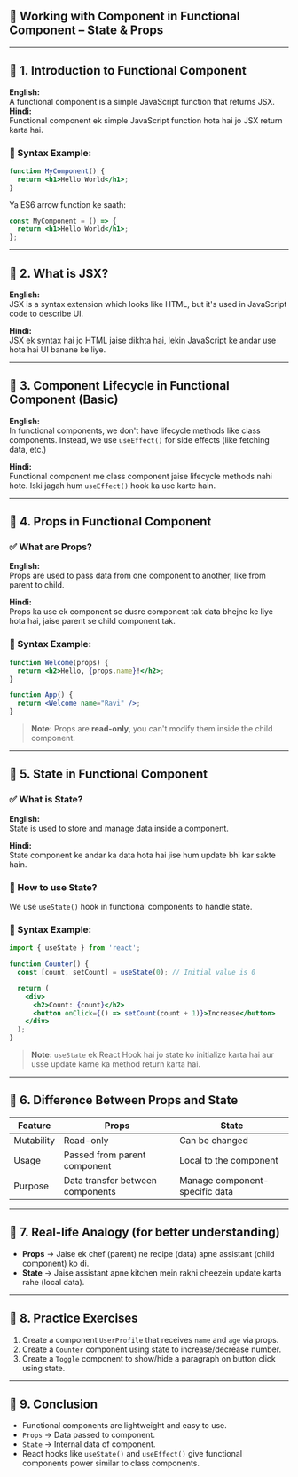 

## 🚀 Working with Component in Functional Component – State & Props

---

## 🔹 1. Introduction to Functional Component
**English:**  
A functional component is a simple JavaScript function that returns JSX.  
**Hindi:**  
Functional component ek simple JavaScript function hota hai jo JSX return karta hai.

### 📌 Syntax Example:
```jsx
function MyComponent() {
  return <h1>Hello World</h1>;
}
```

Ya ES6 arrow function ke saath:
```jsx
const MyComponent = () => {
  return <h1>Hello World</h1>;
};
```

---

## 🔹 2. What is JSX?

**English:**  
JSX is a syntax extension which looks like HTML, but it's used in JavaScript code to describe UI.

**Hindi:**  
JSX ek syntax hai jo HTML jaise dikhta hai, lekin JavaScript ke andar use hota hai UI banane ke liye.

---

## 🔹 3. Component Lifecycle in Functional Component (Basic)

**English:**  
In functional components, we don't have lifecycle methods like class components. Instead, we use `useEffect()` for side effects (like fetching data, etc.)

**Hindi:**  
Functional component me class component jaise lifecycle methods nahi hote. Iski jagah hum `useEffect()` hook ka use karte hain.

---

## 🔹 4. Props in Functional Component

### ✅ What are Props?
**English:**  
Props are used to pass data from one component to another, like from parent to child.

**Hindi:**  
Props ka use ek component se dusre component tak data bhejne ke liye hota hai, jaise parent se child component tak.

### 📌 Syntax Example:

```jsx
function Welcome(props) {
  return <h2>Hello, {props.name}!</h2>;
}

function App() {
  return <Welcome name="Ravi" />;
}
```

> **Note:** Props are **read-only**, you can't modify them inside the child component.

---

## 🔹 5. State in Functional Component

### ✅ What is State?
**English:**  
State is used to store and manage data inside a component.

**Hindi:**  
State component ke andar ka data hota hai jise hum update bhi kar sakte hain.

### 🔧 How to use State?

We use `useState()` hook in functional components to handle state.

### 📌 Syntax Example:

```jsx
import { useState } from 'react';

function Counter() {
  const [count, setCount] = useState(0); // Initial value is 0

  return (
    <div>
      <h2>Count: {count}</h2>
      <button onClick={() => setCount(count + 1)}>Increase</button>
    </div>
  );
}
```

> **Note:** `useState` ek React Hook hai jo state ko initialize karta hai aur usse update karne ka method return karta hai.

---

## 🔹 6. Difference Between Props and State

| Feature        | Props                            | State                             |
|----------------|----------------------------------|-----------------------------------|
| Mutability     | Read-only                        | Can be changed                    |
| Usage          | Passed from parent component     | Local to the component            |
| Purpose        | Data transfer between components | Manage component-specific data    |

---

## 🔹 7. Real-life Analogy (for better understanding)

- **Props** → Jaise ek chef (parent) ne recipe (data) apne assistant (child component) ko di.
- **State** → Jaise assistant apne kitchen mein rakhi cheezein update karta rahe (local data).

---

## 🔹 8. Practice Exercises

1. Create a component `UserProfile` that receives `name` and `age` via props.
2. Create a `Counter` component using state to increase/decrease number.
3. Create a `Toggle` component to show/hide a paragraph on button click using state.

---

## 🔹 9. Conclusion

- Functional components are lightweight and easy to use.
- `Props` → Data passed to component.
- `State` → Internal data of component.
- React hooks like `useState()` and `useEffect()` give functional components power similar to class components.
